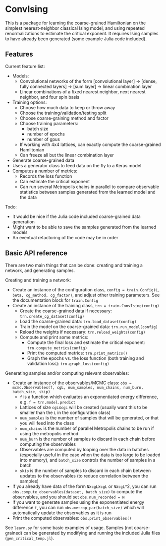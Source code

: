# ConvIsing
This is a package for learning the coarse-grained Hamiltonian on the simplest nearest-neighbor classical Ising model, and using repeated renormalizations to estimate the critical exponent. It requires Ising samples to have already been generated (some example Julia code included).

## Features
Current feature list:
- Models:
  - Convolutional networks of the form [convolutional layer] -> [dense, fully connected layers] -> [sum layer] -> linear combination layer
  - Linear combinations of a fixed nearest neighbor, next nearest neighbor, and four spin basis
- Training options:
  - Choose how much data to keep or throw away
  - Choose the training/validation/testing split
  - Choose coarse-graining method and factor
  - Choose training parameters:
    - batch size
    - number of epochs
    - number of gpus
  - If working with 4x4 lattices, can exactly compute the coarse-grained Hamiltonian
  - Can freeze all but the linear combination layer
- Generate coarse-grained data
- Uses a generator class to feed data on the fly to a Keras model
- Computes a number of metrics:
  - Records the loss function
  - Can estimate the critical exponent
  - Can run several Metropolis chains in parallel to compare observable statistics between samples generated from the learned model and the data

Todo:
- It would be nice if the Julia code included coarse-grained data generation
- Might want to be able to save the samples generated from the learned models
- An eventual refactoring of the code may be in order

## Basic API reference
There are two main things that can be done: creating and training a network, and generating samples.

Creating and training a network:
- Create an instance of the configuration class, `config = train.Config(L, beta, cg_method, cg_factor)`, and adjust other training parameters. See the documentation block for `train.Config`
- Create an instance of the training class, `trn = train.ConvIsing(config)`
  - Create the coarse-grained data if necessary: `trn.create_cg_dataset(config)`
  - Load the coarse-grained data: `trn.load_dataset(config)`
  - Train the model on the coarse-grained data: `trn.run_model(config)`
  - Reload the weights if necessary: `trn.reload_weights(config)`
  - Compute and print some metrics:
    - Compute the final loss and estimate the critical exponent: `trn.compute_metrics(config)`
    - Print the computed metrics: `trn.print_metrics()`
    - Graph the epochs vs. the loss function (both training and validation loss): `trn.graph_loss(config)`

Generating samples and/or computing relevant observables:
- Create an instance of the observables/MCMC class: `obs = mcmc.Observables(f, cgL, num_samples, num_chains, num_burn, batch_size, skip)`
  - `f` is a function which evaluates an exponentiated energy difference, e.g. `f = trn.model.predict`
  - Lattices of size `cgL`x`cgL` will be created (usually want this to be smaller than the `L` in the configuration class)
  - `num_samples` is the number of samples that will be generated, or that you will feed into the class
  - `num_chains` is the number of parallel Metropolis chains to be run if using the metropolis method
  - `num_burn` is the number of samples to discard in each chain before computing the observables
  - Observables are computed by looping over the data in batches (especially useful in the case when the data is too large to be loaded into memory), and `batch_size` controls the number of samples in a batch
  - `skip` is the number of samples to discard in each chain between updates to the observables (to reduce correlation between the samples)
- If you already have data of the form `N`x`cgL`x`cgL` or `N`x`cgL`^2, you can run `obs.compute_observables(dataset, batch_size)` to compute the observables, and you should set `obs.num_recorded = N`
- If you want to generate samples using the exponentiated energy difference `f`, you can run `obs.metrop_par(batch_size)` which will automatically update the observables as it is run
- Print the computed observables: `obs.print_observables()`

See `learn.py` for some basic examples of usage. Samples (not coarse-grained) can be generated by modifying and running the included Julia files (`gen_critical_temp.jl`).
